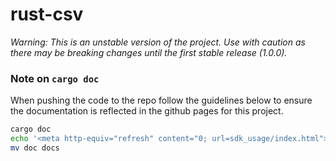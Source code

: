 # rust-csv
*Warning: This is an unstable version of the project. Use with caution as there may be breaking changes until the first stable release (1.0.0).*

### Note on `cargo doc`
When pushing the code to the repo follow the guidelines below to ensure the documentation is reflected in the github pages for this project.

```bash
cargo doc
echo '<meta http-equiv="refresh" content="0; url=sdk_usage/index.html">' > doc/index.html
mv doc docs
```